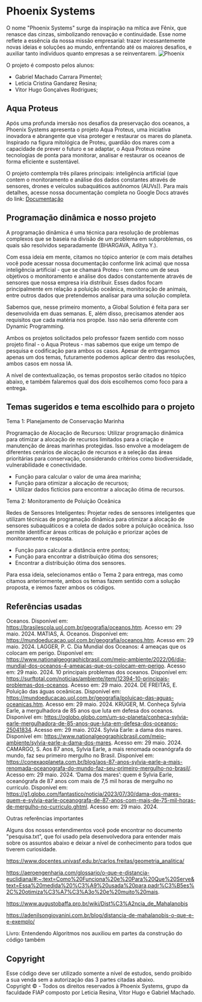 ﻿# Phoenix Systems
O nome "Phoenix Systems" surge da inspiração na mítica ave Fênix, que renasce das cinzas, simbolizando renovação e continuidade. Esse nome reflete a essência da nossa missão empresarial: trazer incessantemente novas ideias e soluções ao mundo, enfrentando até os maiores desafios, e auxiliar tanto indivíduos quanto empresas a se reinventarem.
![Phoenix](https://github.com/PhoenixSystemsGS/Phoenix-Dynamic/assets/80417466/d4cb1db2-9571-4115-8b7e-3dbc212901fd)

O projeto é composto pelos alunos:

<ul>
  <li>Gabriel Machado Carrara Pimentel;</li>
  <li> Leticia Cristina Gandarez Resina;</li>
  <li> Vitor Hugo Gonçalves Rodrigues;</li>
</ul>

## Aqua Proteus
Após uma profunda imersão nos desafios da preservação dos oceanos, a Phoenix Systems apresenta o projeto Aqua Proteus, uma iniciativa inovadora e abrangente que visa proteger e restaurar os mares do planeta. Inspirado na figura mitológica de Proteu, guardião dos mares com a capacidade de prever o futuro e se adaptar, o Aqua Proteus reúne tecnologias de ponta para monitorar, analisar e restaurar os oceanos de forma eficiente e sustentável.

O projeto comtempla três pilares principais: inteligência artificial (que contem o monitoramento e análise dos dados constantes através de sensores, drones e veículos subaquáticos autônomos (AUVs)). Para mais detalhes, acesse nossa documentação completa no Google Docs através do link: <a href="https://docs.google.com/document/d/1sSd3tzbic4wATn_JCf1Gg7wf2SfVkoamVH6my73uQX8/edit?usp=sharing">Documentação</a>

## Programação dinâmica e nosso projeto
A programação dinâmica é uma técnica para resolução de problemas complexos que se baseia na divisão de um problema em subproblemas, os quais são resolvidos separadamente (BHARGAVA, Aditya Y.). 

Com essa ideia em mente, citamos no tópico anterior (e com mais detalhes você pode acessar nossa documentação conforme link acima) que nossa inteligência artificial - que se chamará Proteu - tem como um de seus objetivos o monitoramento e análise dos dados constantemente através de sensores que nossa empresa iria distribuir. Esses dados focam principalmente em relação a poluição oceânica, monitoração de animais, entre outros dados que pretendemos analisar para uma solução completa.

Sabemos que, nesse primeiro momento, a Global Solution é feita para ser desenvolvida em duas semanas. E, além disso, precisamos atender aos requisitos que cada matéria nos propõe. Isso não seria diferente com Dynamic Programming. 

Ambos os projetos solicitados pelo professor fazem sentido com nosso projeto final - o Aqua Proteus - mas sabemos que exige um tempo de pesquisa e codificação para ambos os casos. Apesar de entregarmos apenas um dos temas, futuramente podemos aplicar dentro das resoluções, ambos casos em nossa IA.

A nível de contextualização, os temas propostos serão citados no tópico abaixo, e também falaremos qual dos dois escolhemos como foco para a entrega.

## Temas sugeridos e tema escolhido para o projeto

Tema 1: Planejamento de Conservação Marinha

Programação de Alocação de Recursos: Utilizar programação dinâmica para otimizar a alocação de recursos limitados para a criação e manutenção de áreas marinhas protegidas. Isso envolve a modelagem de diferentes cenários de alocação de recursos e a seleção das áreas prioritárias para conservação, considerando critérios como biodiversidade, vulnerabilidade e conectividade.
<ul>
  <li>Função para calcular o valor de uma área marinha;</li>
  <li>Função para otimizar a alocação de recursos;</li>
  <li>Utilizar dados fictícios para encontrar a alocação ótima de recursos.</li>
</ul>

Tema 2: Monitoramento de Poluição Oceânica

Redes de Sensores Inteligentes: Projetar redes de sensores inteligentes que utilizam técnicas de programação dinâmica para otimizar a alocação de sensores subaquáticos e a coleta de dados sobre a poluição oceânica. Isso permite identificar áreas críticas de poluição e priorizar ações de monitoramento e resposta.
<ul>
  <li>Função para calcular a distância entre pontos;</li>
  <li>Função para encontrar a distribuição ótima dos sensores;</li>
  <li>Encontrar a distribuição ótima dos sensores.</li>
</ul>

Para essa ideia, selecionamos então o Tema 2 para entrega, mas como citamos anteriormente, ambos os temas fazem sentido com a solução proposta, e iremos fazer ambos os códigos.

## Referências usadas

Oceanos. Disponível em: <https://brasilescola.uol.com.br/geografia/oceanos.htm>. Acesso em: 29 maio. 2024.
MATIAS, Á. Oceanos. Disponível em: <https://mundoeducacao.uol.com.br/geografia/oceanos.htm>. Acesso em: 29 maio. 2024.
LAGGER, P. C. Dia Mundial dos Oceanos: 4 ameaças que os colocam em perigo. Disponível em: <https://www.nationalgeographicbrasil.com/meio-ambiente/2022/06/dia-mundial-dos-oceanos-4-ameacas-que-os-colocam-em-perigo>. Acesso em: 29 maio. 2024.
10 principais problemas dos oceanos. Disponível em: <https://surftotal.com/noticias/ambiente/item/12394-10-principais-problemas-dos-oceanos>. Acesso em: 29 maio. 2024.
DE FREITAS, E. Poluição das águas oceânicas. Disponível em: <https://mundoeducacao.uol.com.br/geografia/poluicao-das-aguas-oceanicas.htm>. Acesso em: 29 maio. 2024.
KRÜGER, M. Conheça Sylvia Earle, a mergulhadora de 85 anos que luta em defesa dos oceanos. Disponível em: <https://oglobo.globo.com/um-so-planeta/conheca-sylvia-earle-mergulhadora-de-85-anos-que-luta-em-defesa-dos-oceanos-25041834>. Acesso em: 29 maio. 2024.
Sylvia Earle: a dama dos mares. Disponível em: <https://www.nationalgeographicbrasil.com/meio-ambiente/sylvia-earle-a-dama-dos-mares>. Acesso em: 29 maio. 2024.
CAMARGO, S. Aos 87 anos, Sylvia Earle, a mais renomada oceanógrafa do mundo, faz seu primeiro mergulho no Brasil. Disponível em: <https://conexaoplaneta.com.br/blog/aos-87-anos-sylvia-earle-a-mais-renomada-oceanografa-do-mundo-faz-seu-primeiro-mergulho-no-brasil/>. Acesso em: 29 maio. 2024.
‘Dama dos mares’: quem é Sylvia Earle, oceanógrafa de 87 anos com mais de 7,5 mil horas de mergulho no currículo. Disponível em: <https://g1.globo.com/fantastico/noticia/2023/07/30/dama-dos-mares-quem-e-sylvia-earle-oceanografa-de-87-anos-com-mais-de-75-mil-horas-de-mergulho-no-curriculo.ghtml>. Acesso em: 29 maio. 2024.

Outras referências importantes 

Alguns dos nossos entendimentos você pode encontrar no documento "pesquisa.txt", que foi usado pela desenvolvedora para entender mais sobre os assuntos abaixo e deixar a nível de conhecimento para todos que tiverem curiosidade. 

https://www.docentes.univasf.edu.br/carlos.freitas/geometria_analitica/

https://aeroengenharia.com/glossario/o-que-e-distancia-euclidiana/#:~:text=Como%20Funciona%20e%20Para%20Que%20Serve&text=Essa%20medida%20%C3%A9%20usada%20para,padr%C3%B5es%2C%20otimiza%C3%A7%C3%A3o%20e%20muito%20mais.

https://www.augustobaffa.pro.br/wiki/Dist%C3%A2ncia_de_Mahalanobis

https://adenilsongiovanini.com.br/blog/distancia-de-mahalanobis-o-que-e-e-exemplo/

Livro: Entendendo Algoritmos nos auxiliou em partes da construção do código também

## Copyright
Esse código deve ser utilizado somente a nível de estudos, sendo proibido a sua venda sem a autorização das 3 partes citadas abaixo. <br>
Copyright :copyright: - Todos os direitos reservados à Phoenix Systems, grupo da faculdade FIAP composto por Leticia Resina, Vitor Hugo e Gabriel Machado.
